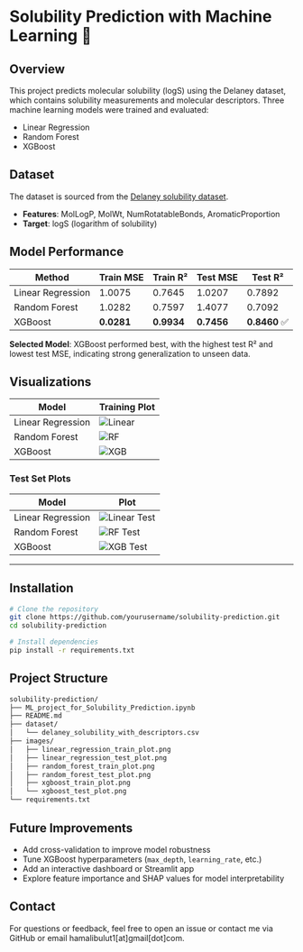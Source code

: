 # Solubility Prediction with Machine Learning 🧪

## Overview
This project predicts molecular solubility (logS) using the Delaney dataset, which contains solubility measurements and molecular descriptors. Three machine learning models were trained and evaluated:

- Linear Regression
- Random Forest
- XGBoost

## Dataset
The dataset is sourced from the [Delaney solubility dataset](https://raw.githubusercontent.com/dataprofessor/data/master/delaney_solubility_with_descriptors.csv).

- **Features**: MolLogP, MolWt, NumRotatableBonds, AromaticProportion
- **Target**: logS (logarithm of solubility)

## Model Performance

| Method           | Train MSE | Train R² | Test MSE | Test R² |
|------------------|-----------|----------|----------|---------|
| Linear Regression| 1.0075    | 0.7645   | 1.0207   | 0.7892  |
| Random Forest    | 1.0282    | 0.7597   | 1.4077   | 0.7092  |
| XGBoost          | **0.0281**| **0.9934**| **0.7456**| **0.8460** ✅ |

**Selected Model**: XGBoost performed best, with the highest test R² and lowest test MSE, indicating strong generalization to unseen data.

## Visualizations

| Model             | Training Plot                                      |
|------------------|-----------------------------------------------------|
| Linear Regression | ![Linear](images/linear_regression_train_plot.png) |
| Random Forest     | ![RF](images/random_forest_train_plot.png)         |
| XGBoost           | ![XGB](images/xgboost_train_plot.png)              |


### Test Set Plots
| Model             | Plot |
|------------------|------|
| Linear Regression | ![Linear Test](images/linear_regression_test_plot.png)   |
| Random Forest     | ![RF Test](images/random_forest_test_plot.png)           |
| XGBoost           | ![XGB Test](images/xgboost_test_plot.png)                |


---

## Installation

```bash
# Clone the repository
git clone https://github.com/yourusername/solubility-prediction.git
cd solubility-prediction

# Install dependencies
pip install -r requirements.txt

```

## Project Structure

```bash
solubility-prediction/
├── ML_project_for_Solubility_Prediction.ipynb
├── README.md
├── dataset/
│   └── delaney_solubility_with_descriptors.csv
├── images/
│   ├── linear_regression_train_plot.png
│   ├── linear_regression_test_plot.png
│   ├── random_forest_train_plot.png
│   ├── random_forest_test_plot.png
│   ├── xgboost_train_plot.png
│   └── xgboost_test_plot.png
└── requirements.txt
```


## Future Improvements
- Add cross-validation to improve model robustness  
- Tune XGBoost hyperparameters (`max_depth`, `learning_rate`, etc.)  
- Add an interactive dashboard or Streamlit app  
- Explore feature importance and SHAP values for model interpretability  

## Contact
For questions or feedback, feel free to open an issue or contact me via GitHub or email hamalibulut1[at]gmail[dot]com.
